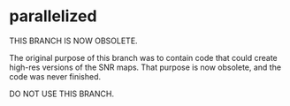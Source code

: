 # parallelized

THIS BRANCH IS NOW OBSOLETE.

The original purpose of this branch was to contain code that could create high-res versions of the SNR maps.
That purpose is now obsolete, and the code was never finished.

DO NOT USE THIS BRANCH. 
